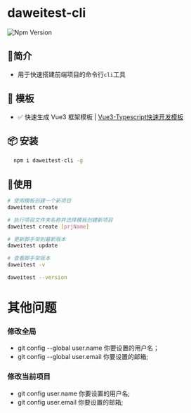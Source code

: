 
# daweitest-cli

![Npm Version](https://img.shields.io/badge/daweitest-cli_v1.0.3-green)

## 📖简介

- 用于快速搭建前端项目的命令行`cli`工具

## 📕 模板

-   ✅ 快速生成 Vue3 框架模板 | [Vue3-Typescript快速开发模板](https://gitee.com/sohucw/admin-pro)

## 📦 安装

```bash
  npm i daweitest-cli -g
```

## 🚩使用

```bash
# 使用模板创建一个新项目
daweitest create

# 执行项目文件夹名称并选择模板创建新项目
daweitest create [prjName]

# 更新脚手架到最新版本
daweitest update

# 查看脚手架版本
daweitest -v

daweitest --version
```


# 其他问题

### 修改全局
- git config  --global user.name 你要设置的用户名；
- git config  --global user.email 你要设置的邮箱;

### 修改当前项目
- git config user.name 你要设置的用户名;
- git config user.email 你要设置的邮箱;
